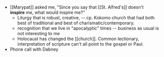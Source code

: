 - [[Marypat]] asked me, "Since you say that [[St. Alfred's]] doesn't **inspire** me, what would inspire me?"
	- Liturgy that is robust, creative, -- cp. Kokomo church that had both best of traditional and best of charismatic/contemporary.
	- recognition that we live in "apocalyptic" times -- business as usual is not interesting to me
	- Holocaust has changed the [[church]]. Common lectionary, interpretation of scripture can't all point to the gospel or Paul.
- Phone call with Dabney